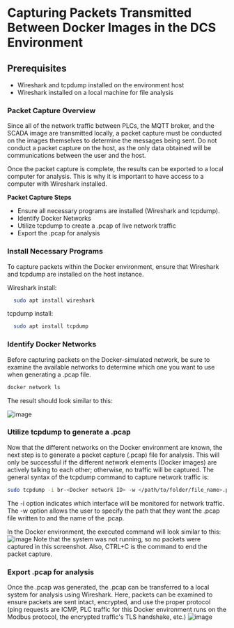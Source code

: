 # Capturing Packets Transmitted Between Docker Images in the DCS Environment

## Prerequisites
* Wireshark and tcpdump installed on the environment host
* Wireshark installed on a local machine for file analysis

### Packet Capture Overview
Since all of the network traffic between PLCs, the MQTT broker, and the SCADA image are transmitted locally, a packet capture must be conducted on the 
images themselves to determine the messages being sent. Do not conduct a packet capture on the host, as the only data obtained will be communications between the user and the host.

Once the packet capture is complete, the results can be exported to a local computer for analysis. This is why it is important to have access to a computer with Wireshark installed.

**Packet Capture Steps**
* Ensure all necessary programs are installed (Wireshark and tcpdump).
* Identify Docker Networks
* Utilize tcpdump to create a .pcap of live network traffic
* Export the .pcap for analysis

### Install Necessary Programs
To capture packets within the Docker environment, ensure that Wireshark and tcpdump are installed on the host instance. 

Wireshark install:
```bash
  sudo apt install wireshark
```
tcpdump install:
```bash
  sudo apt install tcpdump
```

### Identify Docker Networks
Before capturing packets on the Docker-simulated network, be sure to examine the available networks to determine which one you want to use when generating a .pcap file. 
```bash
docker network ls
```
The result should look similar to this:

![image](https://github.com/user-attachments/assets/b00aea6d-f702-4786-9875-ecb53c15c090)


### Utilize tcpdump to generate a .pcap
Now that the different networks on the Docker environment are known, the next step is to generate a packet capture (.pcap) file for analysis. This will only be successful if the different network elements (Docker images) are actively talking to each other; otherwise, no traffic will be captured. The general syntax of the tcpdump command to capture network traffic is:
```bash
sudo tcpdump -i br-<Docker network ID> -w </path/to/folder/file_name>.pcap
```
The -i option indicates which interface will be monitored for network traffic. The -w option allows the user to specify the path that they want the .pcap file written to and the name of the .pcap.

In the Docker environment, the executed command will look similar to this:
![image](https://github.com/user-attachments/assets/628d1d1a-b704-4148-ae1f-5cbd4138fdc7)
Note that the system was not running, so no packets were captured in this screenshot. Also, CTRL+C is the command to end the packet capture.

### Export .pcap for analysis
Once the .pcap was generated, the .pcap can be transferred to a local system for analysis using Wireshark. Here, packets can be examined to ensure packets are sent intact, encrypted, and use the proper protocol (ping requests are ICMP, PLC traffic for this Docker environment runs on the Modbus protocol, the encrypted traffic's TLS handshake, etc.)
![image](https://github.com/user-attachments/assets/b57556cd-f889-4531-9bca-f239b7f7f2c8)
